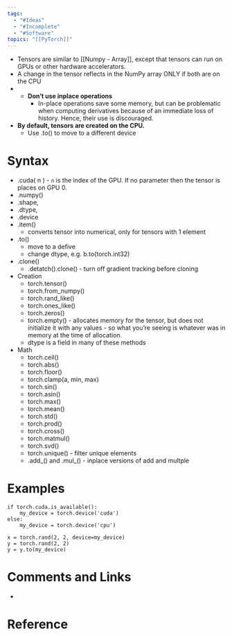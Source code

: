 ```yaml
---
tags:
  - "#Ideas"
  - "#Incomplete"
  - "#Software"
topics: "[[PyTorch]]"
---
```

- Tensors are similar to [[Numpy - Array]], except that tensors can run on GPUs or other hardware accelerators.
- A change in the tensor reflects in the NumPy array ONLY if both are on the CPU
- - **Don’t use inplace operations**
    - In-place operations save some memory, but can be problematic when computing derivatives because of an immediate loss of history. Hence, their use is discouraged.
- **By default, tensors are created on the CPU.**
    - Use .to() to move to a different device

# Syntax
- .cuda( n ) - `n` is the index of the GPU. If no parameter then the tensor is places on GPU 0.
- .numpy()
- .shape, 
- .dtype, 
- .device
- .item()
    - converts tensor into numerical, only for tensors with 1 element
- .to()
	- move to a defive
	- change dtype, e.g. b.to(torch.int32)
- .clone()
	- .detatch().clone() - turn off gradient tracking before cloning
- Creation
	- torch.tensor()
	- torch.from_numpy() 
	- torch.rand_like()
	- torch.ones_like()
	- torch.zeros()
	- torch.empty() - allocates memory for the tensor, but does not initialize it with any values - so what you’re seeing is whatever was in memory at the time of allocation. 
	- dtype is a field in many of these methods
- Math
	- torch.ceil()
	- torch.abs()
	- torch.floor()
	- torch.clamp(a, min, max)
	- torch.sin()
	- torch.asin()
	- torch.max()
	- torch.mean()
	- torch.std()
	- torch.prod()
	- torch.cross()
	- torch.matmul()
	- torch.svd()
	- torch.unique() - filter unique elements
	- .add_() and .mul_() - inplace versions of add and multple

# Examples
```
if torch.cuda.is_available():
    my_device = torch.device('cuda')
else:
    my_device = torch.device('cpu')

x = torch.rand(2, 2, device=my_device)
y = torch.rand(2, 2)
y = y.to(my_device)
```

# Comments and Links
- 
# Reference